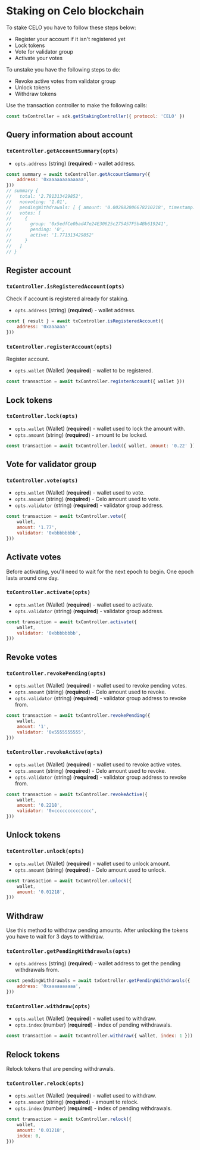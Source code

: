 # Staking on Celo blockchain

To stake CELO you have to follow these steps below:

- Register your account if it isn't registered yet
- Lock tokens
- Vote for validator group
- Activate your votes

To unstake you have the following steps to do:

- Revoke active votes from validator group
- Unlock tokens
- Withdraw tokens

Use the transaction controller to make the following calls:
```js
const txController = sdk.getStakingController({ protocol: 'CELO' })
```


## Query information about account

### `txController.getAccountSummary(opts)`

* `opts.address` (string) (__required__) - wallet address.

```js
const summary = await txController.getAccountSummary({
	address: '0xaaaaaaaaaaaaa',
}))
// summary {
//   total: '2.781313429852',
//   nonvoting: '1.01',
//   pendingWithdrawals: [ { amount: '0.002882006678210218', timestamp: '1625704512' } ],
//   votes: [
//     {
//       group: '0x5edfCe0bad47e24E30625c275457F5b4Bb619241',
//       pending: '0',
//       active: '1.771313429852'
//     }
//   ]
// }
```

## Register account

### `txController.isRegisteredAccount(opts)`

Check if account is registered already for staking.

* `opts.address` (string) (__required__) - wallet address.
```js
const { result } = await txController.isRegisteredAccount({
	address: '0xaaaaaa'
}))
```

### `txController.registerAccount(opts)`

Register account.

* `opts.wallet` (Wallet) (__required__) - wallet to be registered.

```js
const transaction = await txController.registerAccount({ wallet }))
```

## Lock tokens

### `txController.lock(opts)`

* `opts.wallet` (Wallet) (__required__) - wallet used to lock the amount with.
* `opts.amount` (string) (__required__) - amount to be locked.

```js
const transaction = await txController.lock({ wallet, amount: '0.22' }))
```

## Vote for validator group
### `txController.vote(opts)`

* `opts.wallet` (Wallet) (__required__) - wallet used to vote.
* `opts.amount` (string) (__required__) - Celo amount used to vote.
* `opts.validator` (string) (__required__) - validator group address.

```js
const transaction = await txController.vote({
	wallet,
	amount: '1.77',
	validator: '0xbbbbbbbb',
}))
```

## Activate votes

Before activating, you'll need to wait for the next epoch to begin. One epoch lasts around one day.

### `txController.activate(opts)`
* `opts.wallet` (Wallet) (__required__) - wallet used to activate.
* `opts.validator` (string) (__required__) - validator group address.

```js
const transaction = await txController.activate({
	wallet,
	validator: '0xbbbbbbbb',
}))
```

## Revoke votes
### `txController.revokePending(opts)`

* `opts.wallet` (Wallet) (__required__) - wallet used to revoke pending votes.
* `opts.amount` (string) (__required__) - Celo amount used to revoke.
* `opts.validator` (string) (__required__) - validator group address to revoke from.
```js
const transaction = await txController.revokePending({
	wallet,
	amount: '1',
	validator: '0x5555555555',
}))
```
### `txController.revokeActive(opts)`

* `opts.wallet` (Wallet) (__required__) - wallet used to revoke active votes.
* `opts.amount` (string) (__required__) - Celo amount used to revoke.
* `opts.validator` (string) (__required__) - validator group address to revoke from.
```js
const transaction = await txController.revokeActive({
	wallet,
	amount: '0.2218',
	validator: '0xcccccccccccccc',
}))
```

## Unlock tokens
### `txController.unlock(opts)`

* `opts.wallet` (Wallet) (__required__) - wallet used to unlock amount.
* `opts.amount` (string) (__required__) - Celo amount used to unlock.
```js
const transaction = await txController.unlock({
	wallet,
	amount: '0.01218',
}))
```

## Withdraw

Use this method to withdraw pending amounts. After unlocking the tokens you have to wait for 3 days to withdraw.

### `txController.getPendingWithdrawals(opts)`

* `opts.address` (string) (__required__) - wallet address to get the pending withdrawals from.

```js
const pendingWithdrawals = await txController.getPendingWithdrawals({
	address: '0xaaaaaaaaaa',
}))
```

### `txController.withdraw(opts)`

* `opts.wallet` (Wallet) (__required__) - wallet used to withdraw.
* `opts.index` (number) (__required__) - index of pending withdrawals.
```js
const transaction = await txController.withdraw({ wallet, index: 1 }))
```

## Relock tokens

Relock tokens that are pending withdrawals.
### `txController.relock(opts)`

* `opts.wallet` (Wallet) (__required__) - wallet used to withdraw.
* `opts.amount` (string) (__required__) - amount to relock.
* `opts.index` (number) (__required__) - index of pending withdrawals.

```js
const transaction = await txController.relock({
	wallet,
	amount: '0.01218',
	index: 0,
}))
```
